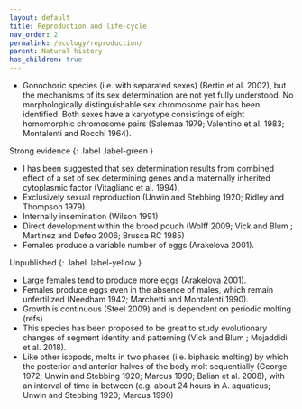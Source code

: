 ```yaml
---
layout: default
title: Reproduction and life-cycle
nav_order: 2
permalink: /ecology/reproduction/
parent: Natural history
has_children: true
---
```


- Gonochoric species (i.e. with separated sexes) (Bertin et al. 2002), but the mechanisms of its sex determination are not yet fully understood. No morphologically distinguishable sex chromosome pair has been identified. Both sexes have a karyotype consistings of eight homomorphic chromosome pairs (Salemaa 1979; Valentino et al. 1983; Montalenti and Rocchi 1964). 

Strong evidence
{: .label .label-green   }

- I has been suggested that sex determination results from combined effect of a set of sex determining genes and a maternally inherited cytoplasmic factor (Vitagliano et al. 1994). 
- Exclusively sexual reproduction (Unwin and Stebbing 1920; Ridley and Thompson 1979). 
- Internally insemination (Wilson 1991) 
- Direct development within the brood pouch (Wolff 2009; Vick and Blum ; Martínez and Defeo 2006; Brusca RC 1985)
- Females produce a variable number of eggs (Arakelova 2001).

Unpublished
{: .label .label-yellow  }
 
- Large females tend to produce more eggs (Arakelova 2001). 
- Females produce eggs even in the absence of males, which remain unfertilized (Needham 1942; Marchetti and Montalenti 1990). 
- Growth is continuous (Steel 2009) and is dependent on periodic molting (refs)
- This species has been proposed to be great to study evolutionary changes of segment identity and patterning (Vick and Blum ; Mojaddidi et al. 2018).
- Like other isopods, molts in two phases (i.e. biphasic molting) by which the posterior and anterior halves of the body molt sequentially (George 1972; Unwin and Stebbing 1920; Marcus 1990; Balian et al. 2008), with an interval of time in between (e.g. about 24 hours in A. aquaticus; Unwin and Stebbing 1920; Marcus 1990)